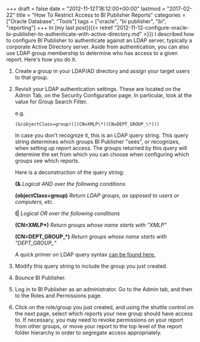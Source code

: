 +++
draft       = false
date        = "2012-11-12T18:12:00+00:00"
lastmod     = "2017-02-22"
title       = "How To Restrict Access to BI Publisher Reports"
categories  = ["Oracle Database", "Tools"]
tags        = ["oracle", "bi publisher", "bi", "reporting"]
+++
In [my last post]({{< relref "2012-11-12-configure-oracle-bi-publisher-to-authenticate-with-active-directory.md" >}})  I described how to configure BI Publisher to authenticate against an LDAP server, typically a corporate Active Directory server. Aside from authentication, you can also use LDAP group membership to determine who has access to a given report. Here's how you do it.

1. Create a group in your LDAP/AD directory and assign your target users to that group.
2. Revisit your LDAP authentication settings. These are located on the Admin Tab, on the Security Configuration page. In particular, look at the value for Group Search Filter.

    e.g.

    ```
    (&(objectClass=group)(|(CN=XMLP\*)(CN=DEPT_GROUP_\*)))
    ```

    In case you don't recognize it, this is an LDAP query string. This query string determines which groups BI Publisher "sees", or recognizes, when setting up report access. The groups returned by this query will determine the set from which you can choose when configuring which groups see which reports. 

    Here is a deconstruction of the query string:

    **(&** _Logical AND over the following conditions_

    **(objectClass=group)** _Return LDAP groups, as opposed to users or computers, etc._

    **(|** _Logical OR over the following conditions_

    **(CN=XMLP\*)** _Return groups whose name starts with "XMLP"_

    **(CN=DEPT\_GROUP\_\*)** _Return groups whose name starts with "DEPT\_GROUP\_"_

    A quick primer on LDAP query syntax [can be found here.](http://wiki.pentaho.com/display/ServerDoc2x/LDAP+Search+Filter+Syntax)

3. Modify this query string to include the group you just created.
4. Bounce BI Publisher.
5. Log in to BI Publisher as an administrator. Go to the Admin tab, and then to the Roles and Permissions page.
6. Click on the role/group you just created, and using the shuttle control on the next page, select which reports your new group should have access to. If necessary, you may need to revoke permissions on your report from other groups, or move your report to the top level of the report folder hierarchy in order to segregate access appropriately.
